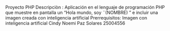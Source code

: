 Proyecto PHP
Descripciòn :
Aplicación en el lenguaje de programación PHP que muestre en pantalla un “Hola mundo, soy ¨(NOMBRE) ” e incluir una imagen creada con inteligencia artificial
Prerrequisitos:
Imagen con inteligencia artificial
Cindy Noemi Paz Solares 25004556
